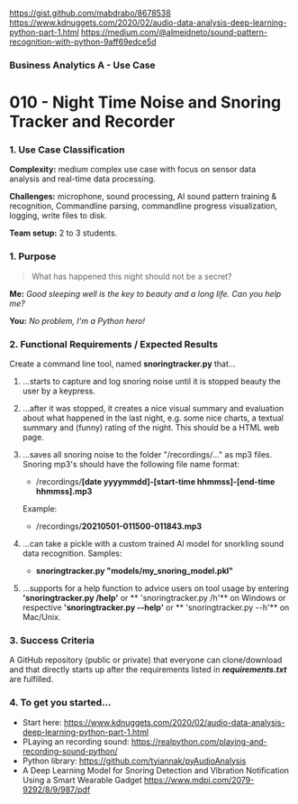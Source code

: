 https://gist.github.com/mabdrabo/8678538
https://www.kdnuggets.com/2020/02/audio-data-analysis-deep-learning-python-part-1.html
https://medium.com/@almeidneto/sound-pattern-recognition-with-python-9aff69edce5d

### Business Analytics A - Use Case 
# 010 - Night Time Noise and Snoring Tracker and Recorder
### 1. Use Case Classification
**Complexity:**  medium complex use case with focus on sensor data  
analysis and real-time data processing. 

**Challenges:** microphone, sound processing, AI sound pattern training & recognition, 
Commandline parsing, commandline progress visualization, logging, write files to disk.

**Team setup:** 2 to 3 students.

### 1. Purpose
>What has happened this night should not be a secret?  

**Me:** *Good sleeping well is the key to beauty and a long life. Can you help me?*   

**You:** *No problem, I'm a Python hero!*


### 2. Functional Requirements / Expected Results
Create a command line tool, named **snoringtracker.py** that... 

1. ...starts to capture and log snoring noise until it is stopped beauty
   the user by a keypress. 


2. ...after it was stopped, it creates a nice visual summary and evaluation
   about what happened in the last night, e.g. some nice charts, a textual 
   summary and (funny) rating of the night. This should be a HTML web page. 


3. ...saves all snoring noise to the folder "/recordings/..." as mp3 files. 
   Snoring mp3's should have the following file name format:
   - /recordings/**[date yyyymmdd]-[start-time hhmmss]-[end-time hhmmss].mp3**
    
   Example:
   - /recordings/**20210501-011500-011843.mp3**
    

4. ...can take a pickle with a custom trained AI model for snorkling sound data
   recognition. Samples:
   - **snoringtracker.py "models/my_snoring_model.pkl"**
   

5. ...supports for a help function to advice users on tool usage by entering 
   **'snoringtracker.py /help'** or ** 'snoringtracker.py /h'** on Windows or respective
   **'snoringtracker.py --help'** or  ** 'snoringtracker.py --h'** on Mac/Unix.


### 3. Success Criteria
A GitHub repository (public or private) that everyone can clone/download and that
directly starts up after the requirements listed in ***requirements.txt*** are fulfilled.

### 4. To get you started...
 - Start here: https://www.kdnuggets.com/2020/02/audio-data-analysis-deep-learning-python-part-1.html
 - PLaying an recording sound: https://realpython.com/playing-and-recording-sound-python/
 - Python library: https://github.com/tyiannak/pyAudioAnalysis
 - A Deep Learning Model for Snoring Detection and Vibration Notification Using a 
   Smart Wearable Gadget https://www.mdpi.com/2079-9292/8/9/987/pdf
 

